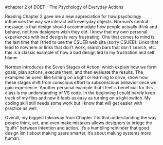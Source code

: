 #chapter 2 of DOET - The Psychology of Everyday Actions

Reading Chapter 2 gave me a new appreciation for how psychology influences the way we interact with everyday objects. Norman’s central message is that design should accommodate how people actually think and behave, not how designers wish they did. I know that my own personal experiences with bad design is very frustrating. One that comes to mind is the last time that I tried to use the CSUEB web site (sorry CSUEB). Links that lead to nowhere or links that don't work, search bars that don't search, etc. this is a classic example of how a bad design led to my frustration and self blame. 

Norman introduces the Seven Stages of Action, which explain how we form goals, plan actions, execute them, and then evaluate the results. The examples he used, like turning on a light or learning to drive, show how these stages shift from conscious effort to subconscious behavior once we gain experience. Another personal example that I feel is beneficial for this class is my understanding of VS code. In the beginning I could barely keep track of my files and now it feels as easy as turning on a light switch. My coding skill still needs some work but I know that will get easier with practice as well. 

Overall, my biggest takeaway from Chapter 2 is that understanding the way people think, act, and even make mistakes allows designers to bridge the “gulfs” between intention and action. It’s a humbling reminder that good design isn’t about making users smarter, it’s about making systems more human. 

